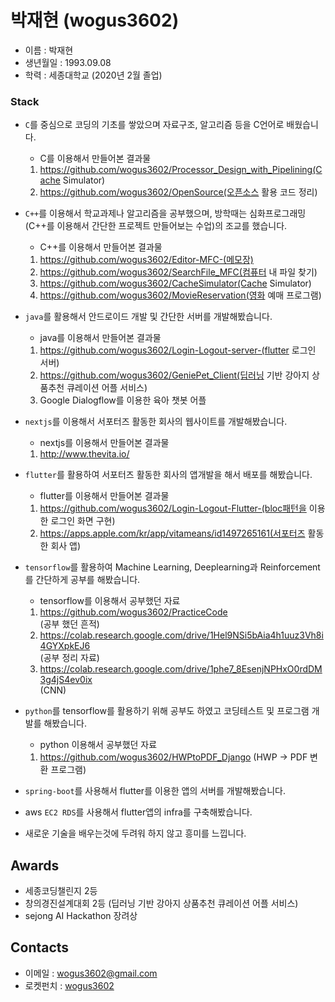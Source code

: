 # **박재현** (wogus3602)
- 이름 : 박재현
- 생년월일 : 1993.09.08
- 학력 : 세종대학교 (2020년 2월 졸업)

### Stack

- `C`를 중심으로 코딩의 기초를 쌓았으며 자료구조, 알고리즘 등을 C언어로 배웠습니다.
   * C를 이용해서 만들어본 결과물
   
   1. https://github.com/wogus3602/Processor_Design_with_Pipelining(Cache Simulator)  <br/>
   2. https://github.com/wogus3602/OpenSource(오픈소스 활용 코드 정리)  <br/>
   
- `C++`를 이용해서 학교과제나 알고리즘을 공부했으며, 방학때는 심화프로그래밍(C++를 이용해서 간단한 프로젝트 만들어보는 수업)의 조교를 했습니다.
   * C++를 이용해서 만들어본 결과물
   
   1. https://github.com/wogus3602/Editor-MFC-(메모장)  <br/>
   2. https://github.com/wogus3602/SearchFile_MFC(컴퓨터 내 파일 찾기)  <br/>
   3. https://github.com/wogus3602/CacheSimulator(Cache Simulator)  <br/>
   4. https://github.com/wogus3602/MovieReservation(영화 예매 프로그램)  <br/>
   
- `java`를 활용해서 안드로이드 개발 및 간단한 서버를 개발해봤습니다.
   * java를 이용해서 만들어본 결과물
   
   1. https://github.com/wogus3602/Login-Logout-server-(flutter 로그인 서버)  <br/>
   2. https://github.com/wogus3602/GeniePet_Client(딥러닝 기반 강아지 상품추천 큐레이션 어플 서비스)  <br/>
   3. Google Dialogflow를 이용한 육아 챗봇 어플  <br/>

- `nextjs`를 이용해서 서포터즈 활동한 회사의 웹사이트를 개발해봤습니다.
   * nextjs를 이용해서 만들어본 결과물
   
   1. http://www.thevita.io/  <br/>

- `flutter`를 활용하여 서포터즈 활동한 회사의 앱개발을 해서 배포를 해봤습니다.
   * flutter를 이용해서 만들어본 결과물
   
   1. https://github.com/wogus3602/Login-Logout-Flutter-(bloc패턴을 이용한 로그인 화면 구현)  <br/>
   2. https://apps.apple.com/kr/app/vitameans/id1497265161(서포터즈 활동한 회사 앱)  <br/>

- `tensorflow`를 활용하여 Machine Learning, Deeplearning과 Reinforcement를 간단하게 공부를 해봤습니다.
   * tensorflow를 이용해서 공부했던 자료
   
   1. https://github.com/wogus3602/PracticeCode <br/> (공부 했던 흔적)
   2. https://colab.research.google.com/drive/1Hel9NSi5bAia4h1uuz3Vh8i4GYXpkEJ6 <br/> (공부 정리 자료)
   3. https://colab.research.google.com/drive/1phe7_8EsenjNPHxO0rdDM3g4jS4ev0ix <br/> (CNN)

- `python`를 tensorflow를 활용하기 위해 공부도 하였고 코딩테스트 및 프로그램 개발를 해봤습니다.
   * python 이용해서 공부했던 자료
   
   1. https://github.com/wogus3602/HWPtoPDF_Django (HWP -> PDF 변환 프로그램)

- `spring-boot`를 사용해서 flutter를 이용한 앱의 서버를 개발해봤습니다.

- aws `EC2 RDS`를 사용해서 flutter앱의 infra를 구축해봤습니다. 

- 새로운 기술을 배우는것에 두려워 하지 않고 흥미를 느낍니다.

## Awards
- 세종코딩챌린지 2등
- 창의경진설계대회 2등 (딥러닝 기반 강아지 상품추천 큐레이션 어플 서비스)
- sejong AI Hackathon 장려상

## Contacts

- 이메일 : wogus3602@gmail.com
- 로켓펀치 : [wogus3602](https://www.rocketpunch.com/@wogus3602)

